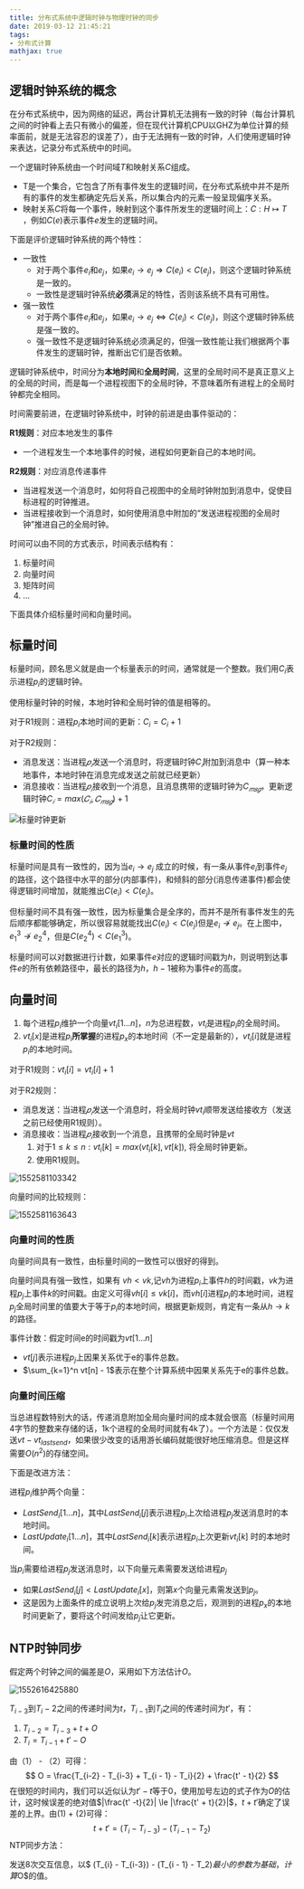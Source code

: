 ```yaml
---
title: 分布式系统中逻辑时钟与物理时钟的同步
date: 2019-03-12 21:45:21
tags:
- 分布式计算
mathjax: true
---
```


## 逻辑时钟系统的概念

在分布式系统中，因为网络的延迟，两台计算机无法拥有一致的时钟（每台计算机之间的时钟看上去只有微小的偏差，但在现代计算机CPU以GHZ为单位计算的频率面前，就是无法容忍的误差了），由于无法拥有一致的时钟，人们使用逻辑时钟来表达，记录分布式系统中的时间。

一个逻辑时钟系统由一个时间域$T$和映射关系$C$组成。

- T是一个集合，它包含了所有事件发生的逻辑时间，在分布式系统中并不是所有的事件的发生都确定先后关系，所以集合内的元素一般呈现偏序关系。
- 映射关系$C​$将每一个事件，映射到这个事件所发生的逻辑时间上：$C: H\longmapsto T​$ ，例如$C(e)​$表示事件$e​$发生的逻辑时间。

下面是评价逻辑时钟系统的两个特性：

- 一致性
  - 对于两个事件$e_i$和$e_j$，如果$e_i \rightarrow e_j \Rightarrow C(e_i) < C(e_j)$，则这个逻辑时钟系统是一致的。
  - 一致性是逻辑时钟系统**必须**满足的特性，否则该系统不具有可用性。
- 强一致性
  - 对于两个事件$e_i$和$e_j$，如果$e_i \rightarrow e_j \Leftrightarrow C(e_i) < C(e_j)$，则这个逻辑时钟系统是强一致的。
  - 强一致性不是逻辑时钟系统必须满足的，但强一致性能让我们根据两个事件发生的逻辑时钟，推断出它们是否依赖。

逻辑时钟系统中，时间分为**本地时间**和**全局时间**，这里的全局时间不是真正意义上的全局的时间，而是每一个进程视图下的全局时钟，不意味着所有进程上的全局时钟都完全相同。

时间需要前进，在逻辑时钟系统中，时钟的前进是由事件驱动的：

**R1规则**：对应本地发生的事件

- 一个进程发生一个本地事件的时候，进程如何更新自己的本地时间。

**R2规则**：对应消息传递事件

- 当进程发送一个消息时，如何将自己视图中的全局时钟附加到消息中，促使目标进程的时钟推进。
- 当进程接收到一个消息时，如何使用消息中附加的“发送进程视图的全局时钟”推进自己的全局时钟。

时间可以由不同的方式表示，时间表示结构有：

1. 标量时间
2. 向量时间
3. 矩阵时间
4. ...

下面具体介绍标量时间和向量时间。

## 标量时间

标量时间，顾名思义就是由一个标量表示的时间，通常就是一个整数。我们用$C_i$表示进程$p_i$的逻辑时钟。

使用标量时钟的时候，本地时钟和全局时钟的值是相等的。

对于R1规则：进程$p_i$本地时间的更新：$C_i = C_i + 1$

对于R2规则：

- 消息发送：当进程$𝑝_𝑖$发送一个消息时，将逻辑时钟$C_𝑖$附加到消息中（算一种本地事件，本地时钟在消息完成发送之前就已经更新）
- 消息接收：当进程$𝑝_𝑖$接收到一个消息，且消息携带的逻辑时钟为$C_{𝑚𝑠𝑔}$，更新逻辑时钟$C_𝑖=max⁡(𝐶_𝑖,  𝐶_{𝑚𝑠𝑔})+1$

![标量时钟更新](/分布式系统中逻辑时钟与物理时钟的同步/标量时间.png)

### 标量时间的性质

标量时间是具有一致性的，因为当$e_i \rightarrow e_j$ 成立的时候，有一条从事件$e_i$到事件$e_j$的路径，这个路径中水平的部分(内部事件)，和倾斜的部分(消息传递事件)都会使得逻辑时间增加，就能推出$C(e_i) < C(e_j)$。

但标量时间不具有强一致性，因为标量集合是全序的，而并不是所有事件发生的先后顺序都能够确定，所以很容易就能找出$C(e_i) < C(e_j)$但是$e_i \nrightarrow e_j$。在上图中，$e_1^3 \nrightarrow e_2^4$，但是$C(e_2^4)  < C(e_1^3)$。

标量时间可以对数据进行计数，如果事件$e$对应的逻辑时间戳为$h$，则说明到达事件$e$的所有依赖路径中，最长的路径为$h$，$h-1$被称为事件$e$的高度。

## 向量时间

1. 每个进程$p_i$维护一个向量$vt_i[1...n]$，$n$为总进程数，$vt_i$是进程$p_i$的全局时间。
2. $vt_i[x]$是进程$p_i$**所掌握**的进程$p_x$的本地时间（不一定是最新的），$vt_i[i]$就是进程$p_i$的本地时间。

对于R1规则：$vt_i[i] = vt_i[i] + 1$

对于R2规则：

- 消息发送：当进程$𝑝_𝑖$发送一个消息时，将全局时钟$vt_i$顺带发送给接收方（发送之前已经使用R1规则）。
- 消息接收：当进程$𝑝_𝑖$接收到一个消息，且携带的全局时钟是$vt$
  1. 对于$1 \le k \le n : vt_i[k] = max(vt_i[k], vt[k])$, 将全局时钟更新。
  2. 使用R1规则。

![1552581103342](/分布式系统中逻辑时钟与物理时钟的同步/向量时间.png)

向量时间的比较规则：

![1552581163643](/分布式系统中逻辑时钟与物理时钟的同步/向量时间比较规则.png)

### 向量时间的性质

向量时间具有一致性，由标量时间的一致性可以很好的得到。

向量时间具有强一致性，如果有 $vh < vk​$,记$vh​$为进程$p_i​$上事件$h​$的时间戳，$vk​$为进程$p_j​$上事件$k​$的时间戳。由定义可得$vh[i] \le vk[i]​$，而$vh[i]​$进程$p_i​$的本地时间，进程$p_j​$全局时间里的值要大于等于$p_i​$的本地时间，根据更新规则，肯定有一条从$h \rightarrow k​$的路径。

事件计数：假定时间e的时间戳为$vt[1...n]$

- $vt[j]$表示进程$p_j$上因果关系优于e的事件总数。
- $\sum_{k=1}^n vt[n] - 1$表示在整个计算系统中因果关系先于e的事件总数。

### 向量时间压缩

 当总进程数特别大的话，传递消息附加全局向量时间的成本就会很高（标量时间用4字节的整数来存储的话，1k个进程的全局时间就有4k了）。一个方法是：仅仅发送$vt - vt_{lastsend}$，如果很少改变的话用游长编码就能很好地压缩消息。但是这样需要$O(n^2)$的存储空间。

下面是改进方法：

进程$p_i$维护两个向量：

- $LastSend_i[1...n]$，其中$LastSend_i[j]$表示进程$p_i$上次给进程$p_j$发送消息时的本地时间。
- $LastUpdate_i[1...n]$，其中$LastSend_i[k]$表示进程$p_i$上次更新$vt_i[k]$ 时的本地时间。

当$p_i$需要给进程$p_j$发送消息时，以下向量元素需要发送给进程$p_j$

- 如果$LastSend_i [j]<LastUpdate_i [x]$，则第$x$个向量元素需发送到$p_j$。 
- 这是因为上面条件的成立说明上次给$p_j$发完消息之后，观测到的进程$p_x$的本地时间更新了，要将这个时间发给$p_j$让它更新。

## NTP时钟同步

假定两个时钟之间的偏差是$O$，采用如下方法估计$O$。

![1552616425880](F:\blog_src\source\_posts\分布式系统中逻辑时钟与物理时钟的同步\NTP.png)

$T_{i-3}$到$T_i-2$之间的传递时间为$t$，$T_{i-1}$到$T_i$之间的传递时间为$t'$，有：

1. $T_{i-2} = T_{i-3} + t + O$
2. $T_{i} = T_{i-1} + t' - O$

由（1） - （2）可得：
$$
O = \frac{T_{i-2} - T_{i-3} + T_{i - 1} - T_i}{2} + \frac{t' - t}{2}
$$
在很短的时间内，我们可以近似认为$t' - t$等于0，使用加号左边的式子作为$O$的估计，这时候误差的绝对值$|\frac{t' -t}{2}| \le |\frac{t' + t}{2}|$，$t + t'$确定了误差的上界。由(1) + (2)可得：
$$
t + t' = (T_{i} - T_{i-3}) - (T_{i - 1} - T_2)
$$
NTP同步方法：

发送8次交互信息，以$ (T_{i} - T_{i-3}) - (T_{i - 1} - T_2)$最小的参数为基础，计算$O$的值。